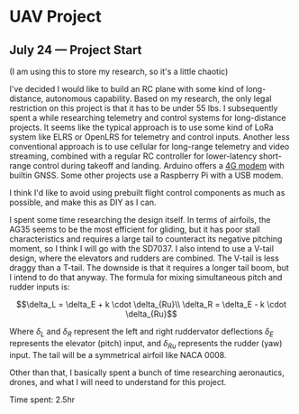 # UAV Project

## July 24 &mdash; Project Start
(I am using this to store my research, so it's a little chaotic)

I've decided I would like to build an RC plane with some kind of long-distance, autonomous capability. Based on my research, the only legal restriction on this project is that it has to be under 55 lbs. I subsequently spent a while researching telemetry and control systems for long-distance projects. It seems like the typical approach is to use some kind of LoRa system like ELRS or OpenLRS for telemetry and control inputs. Another less conventional approach is to use cellular for long-range telemetry and video streaming, combined with a regular RC controller for lower-latency short-range control during takeoff and landing. Arduino offers a [4G modem](https://store-usa.arduino.cc/products/4g-module-global?variant=43479310139599&utm_source=chatgpt.com) with builtin GNSS. Some other projects use a Raspberry Pi with a USB modem.

I think I'd like to avoid using prebuilt flight control components as much as possible, and make this as DIY as I can. 

I spent some time researching the design itself. In terms of airfoils, the AG35 seems to be the most efficient for gliding, but it has poor stall characteristics and requires a large tail to counteract its negative pitching moment, so I think I will go with the SD7037. I also intend to use a V-tail design, where the elevators and rudders are combined. The V-tail is less draggy than a T-tail. The downside is that it requires a longer tail boom, but I intend to do that anyway. The formula for mixing simultaneous pitch and rudder inputs is:

```math
\delta_L = \delta_E + k \cdot \delta_{Ru}\\
\delta_R = \delta_E - k \cdot \delta_{Ru}
```

Where $\delta_L$ and $\delta_R$ represent the left and right ruddervator deflections $\delta_E$ represents the elevator (pitch) input, and $\delta_{Ru}$ represents the rudder (yaw) input. The tail will be a symmetrical airfoil like NACA 0008.

Other than that, I basically spent a bunch of time researching aeronautics, drones, and what I will need to understand for this project.

Time spent: 2.5hr